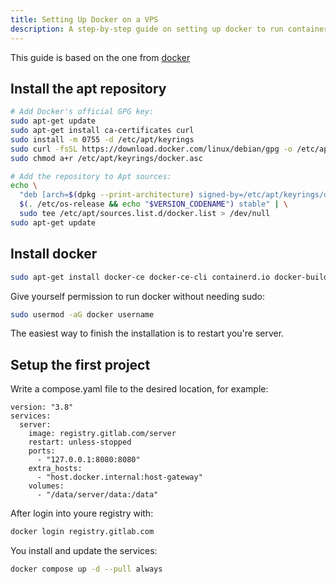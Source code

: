 ```yaml
---
title: Setting Up Docker on a VPS
description: A step-by-step guide on setting up docker to run containers.
---
```


This guide is based on the one from [docker](https://docs.docker.com/engine/install/debian/)

## Install the apt repository
```bash
# Add Docker's official GPG key:
sudo apt-get update
sudo apt-get install ca-certificates curl
sudo install -m 0755 -d /etc/apt/keyrings
sudo curl -fsSL https://download.docker.com/linux/debian/gpg -o /etc/apt/keyrings/docker.asc
sudo chmod a+r /etc/apt/keyrings/docker.asc

# Add the repository to Apt sources:
echo \
  "deb [arch=$(dpkg --print-architecture) signed-by=/etc/apt/keyrings/docker.asc] https://download.docker.com/linux/debian \
  $(. /etc/os-release && echo "$VERSION_CODENAME") stable" | \
  sudo tee /etc/apt/sources.list.d/docker.list > /dev/null
sudo apt-get update
```

## Install docker
```bash
sudo apt-get install docker-ce docker-ce-cli containerd.io docker-buildx-plugin docker-compose-plugin
```

Give yourself permission to run docker without needing sudo:
```bash
sudo usermod -aG docker username
```

The easiest way to finish the installation is to restart you're server.

## Setup the first project
Write a compose.yaml file to the desired location, for example:
```
version: "3.8"
services:
  server:
    image: registry.gitlab.com/server
    restart: unless-stopped
    ports:
      - "127.0.0.1:8080:8080"
    extra_hosts:
      - "host.docker.internal:host-gateway"
    volumes:
      - "/data/server/data:/data"
```

After login into youre registry with:
```bash
docker login registry.gitlab.com
```

You install and update the services:
```bash
docker compose up -d --pull always
```